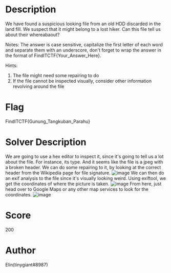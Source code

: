# Description
We have found a suspicious looking file from an old HDD discarded in the land fill. We suspect that it might belong to a lost hiker. Can this file tell us about their whereabaout? 

Notes:
The answer is case sensitive, capitalize the first letter of each word and separate them with an underscore, don't forget to wrap the answer in the format of FindITCTF{Your_Answer_Here}. 

Hints:
1. The file might need some repairing to do
2. If the file cannot be inspected visually, consider other information revolving around the file
# Flag
FindITCTF{Gunung_Tangkuban_Parahu}
# Solver Description
We are going to use a hex editor to inspect it, since it's going to tell us a lot about the file. For instance, its type. And it seems like the file is a jpeg with a broken header. We can do some repairing to it, by looking at the correct header from the Wikipedia page for file signature.
![image](https://user-images.githubusercontent.com/114661943/217005213-6688dd34-ccc3-4da2-a2ce-20cf848b5df0.png)
We can then do an exif analysis to the file since it's visually looking weird. Using exiftool, we get the coordinates of where the picture is taken.
![image](https://user-images.githubusercontent.com/114661943/217007952-f1c10d09-79e6-46c4-bf5c-0ec037a2259b.png)
From here, just head over to Google Maps or any other map services to look for the coordinates.
![image](https://user-images.githubusercontent.com/114661943/217008374-77960939-47b3-4bab-acea-0e0a72298b37.png)

# Score
200
# Author
Elin(tinygiant#8987)

